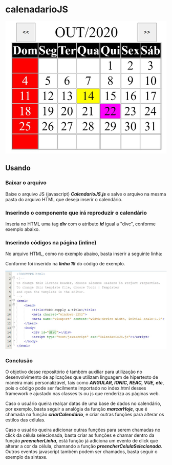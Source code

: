 # calenadarioJS

![Alt Text](Calendario.JPG)

## Usando

### Baixar o arquivo

Baixe o arquivo JS (javascript) ***CalendarioJS.js*** e salve o arquivo na mesma pasta do arquivo HTML que deseja inserir o calendário.


### Inserindo o componente que irá reproduzir o calendário

Inseria no HTML uma tag ***div*** com o atributo ***id*** igual a "divc", conforme exemplo abaixo.

> <div id="divc"></div>


### Inserindo códigos na página (inline)

No arquivo HTML, como no exemplo abaixo, basta inserir a seguinte linha:

> <script type="text/javascript" src="CalendarioJS.js"></script>

Conforme foi inserido na ***linha 15*** do código de exemplo.

![Alt Text](img0.JPG)

### Conclusão

O objetivo desse repositório é também auxiliar para utilização no desenvolvimento de aplicações que utilizam linguagem de hipertexto de maneira mais personalizável, tais como ***ANGULAR, IONIC, REAC, VUE, etc***, pois o código pode ser facilmente importado no index.html desses framework e ajustado nas classes ts ou js que renderiza as páginas web.

Caso o usuário queira realçar datas de uma base de dados no calendário, por exemplo, basta seguir a analógia da função ***marcarHoje***, que é chamada na função ***criarCalendário***, e criar outras funções para alterar os estilos das células.

Caso o usuário queira adicionar outras funções para serem chamadas no click da célula selecionada, basta criar as funções e chamar dentro da função ***preencherLinha***, está função já adiciona um evento de click que alterar a cor da célula, chamando a função ***preencherCelulaSelecionada***. Outros eventos javascript também podem ser chamados, basta seguir o exemplo da sintaxe.
